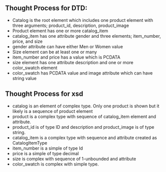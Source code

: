 
## Thought Process for DTD:
- Catalog is the root element which includes one product element with three arguments; product_id, description, product_image
- Product element has one or more catalog_item
- catalog_item has one attribute gender and three elements; item_number, price, and size
- gender attribute can have either Men or Women value
- Size element can be at least one or many
- item_number and price has a value which is PCDATA
- size element has one attribute description and one or more color_swatch element
- color_swatch has PCDATA value and image attribute which can have string value

## Thought Process for xsd
- catalog is an element of complex type. Only one product is shown but it likely is a sequence of product element
- product is a complex type with sequence of catalog_item element and attribute.
- product_id is of type ID and description and product_image is of type string.
- catalog_item is a complex type with sequence and attribute created as CatalogItemType
- item_number is a simple of type Id
- price is a simple of type decimal
- size is complex with sequence of 1-unbounded and attribute
- color_swatch is complex with simple type.
